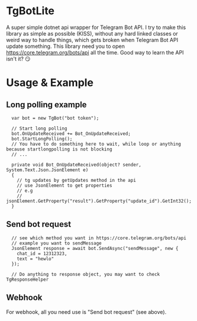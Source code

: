 # TgBotLite
A super simple dotnet api wrapper for Telegram Bot API. 
I try to make this library as simple as possible (KISS), without any hard linked classes or weird way to handle things, which gets broken when Telegram Bot API update something.
This library need you to open https://core.telegram.org/bots/api all the time. Good way to learn the API isn't it? 😏

# Usage & Example

## Long polling example
```
  var bot = new TgBot("bot token");
  
  // Start long polling
  bot.OnUpdateReceived += Bot_OnUpdateReceived;
  bot.StartLongPolling();
  // You have to do something here to wait, while loop or anything because startlongpolling is not blocking
  // ...
  
  private void Bot_OnUpdateReceived(object? sender, System.Text.Json.JsonElement e)
  {
    // tg updates by getUpdates method in the api
    // use JsonElement to get properties
    // e.g
    // jsonElement.GetProperty("result").GetProperty("update_id").GetInt32();
  }
```

## Send bot request
```
  // see which method you want in https://core.telegram.org/bots/api
  // example you want to sendMessage
  JsonElement response = await bot.SendAsync("sendMessage", new {
    chat_id = 12312323,
    text = "hewlo"
  });
  
  // Do anything to response object, you may want to check TgResponseHelper
```

## Webhook
For webhook, all you need use is "Send bot request" (see above).